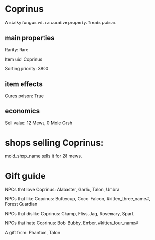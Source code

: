 # Coprinus

A stalky fungus with a curative property. Treats poison.

## main properties

Rarity: Rare

Item uid: Coprinus

Sorting priority: 3800

## item effects

Cures poison: True

## economics

Sell value: 12 Mews, 0 Mole Cash

# shops selling Coprinus:

mold_shop_name sells it for 28 mews.

# Gift guide

NPCs that love Coprinus: Alabaster, Garlic, Talon, Umbra

NPCs that like Coprinus: Buttercup, Coco, Falcon, #kitten_three_name#, Forest Guardian

NPCs that dislike Coprinus: Champ, Fliss, Jag, Rosemary, Spark

NPCs that hate Coprinus: Bob, Bubby, Ember, #kitten_four_name#

A gift from: Phantom, Talon